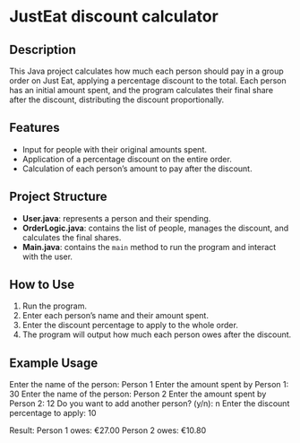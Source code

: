 # JustEat discount calculator

## Description
This Java project calculates how much each person should pay in a group order on Just Eat, applying a percentage discount to the total. Each person has an initial amount spent, and the program calculates their final share after the discount, distributing the discount proportionally.

## Features
- Input for people with their original amounts spent.
- Application of a percentage discount on the entire order.
- Calculation of each person’s amount to pay after the discount.

## Project Structure
- **User.java**: represents a person and their spending.
- **OrderLogic.java**: contains the list of people, manages the discount, and calculates the final shares.
- **Main.java**: contains the `main` method to run the program and interact with the user.

## How to Use
1. Run the program.
2. Enter each person’s name and their amount spent.
3. Enter the discount percentage to apply to the whole order.
4. The program will output how much each person owes after the discount.

## Example Usage

Enter the name of the person: Person 1
Enter the amount spent by Person 1: 30
Enter the name of the person: Person 2
Enter the amount spent by Person 2: 12
Do you want to add another person? (y/n): n
Enter the discount percentage to apply: 10

Result:
Person 1 owes: €27.00
Person 2 owes: €10.80
